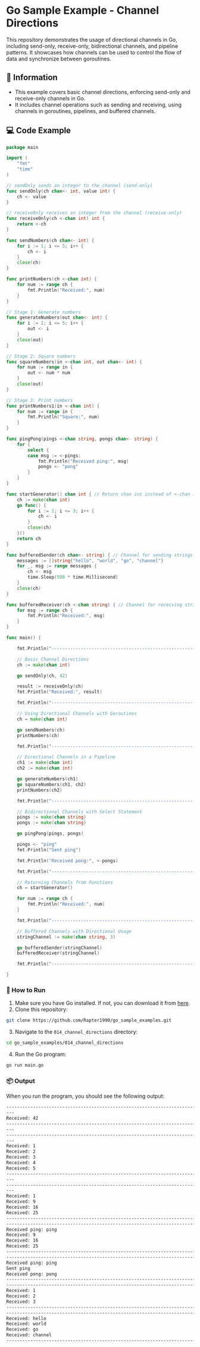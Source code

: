 # Go Sample Example - Channel Directions

This repository demonstrates the usage of directional channels in Go, including send-only, receive-only, bidirectional channels, and pipeline patterns. It showcases how channels can be used to control the flow of data and synchronize between goroutines.

## 📖 Information

<ul style="list-style-type:disc">
  <li>This example covers basic channel directions, enforcing send-only and receive-only channels in Go.</li>
  <li>It includes channel operations such as sending and receiving, using channels in goroutines, pipelines, and buffered channels.</li>
</ul>

## 💻 Code Example

```go
package main

import (
	"fmt"
	"time"
)

// sendOnly sends an integer to the channel (send-only)
func sendOnly(ch chan<- int, value int) {
	ch <- value
}

// receiveOnly receives an integer from the channel (receive-only)
func receiveOnly(ch <-chan int) int {
	return <-ch
}

func sendNumbers(ch chan<- int) {
	for i := 1; i <= 5; i++ {
		ch <- i
	}
	close(ch)
}

func printNumbers(ch <-chan int) {
	for num := range ch {
		fmt.Println("Received:", num)
	}
}

// Stage 1: Generate numbers
func generateNumbers(out chan<- int) {
	for i := 1; i <= 5; i++ {
		out <- i
	}
	close(out)
}

// Stage 2: Square numbers
func squareNumbers(in <-chan int, out chan<- int) {
	for num := range in {
		out <- num * num
	}
	close(out)
}

// Stage 3: Print numbers
func printNumbers1(in <-chan int) {
	for num := range in {
		fmt.Println("Square:", num)
	}
}

func pingPong(pings <-chan string, pongs chan<- string) {
	for {
		select {
		case msg := <-pings:
			fmt.Println("Received ping:", msg)
			pongs <- "pong"
		}
	}
}

func startGenerator() chan int { // Return chan int instead of <-chan int
	ch := make(chan int)
	go func() {
		for i := 1; i <= 3; i++ {
			ch <- i
		}
		close(ch)
	}()
	return ch
}

func bufferedSender(ch chan<- string) { // Channel for sending strings
	messages := []string{"hello", "world", "go", "channel"}
	for _, msg := range messages {
		ch <- msg
		time.Sleep(500 * time.Millisecond)
	}
	close(ch)
}

func bufferedReceiver(ch <-chan string) { // Channel for receiving strings
	for msg := range ch {
		fmt.Println("Received:", msg)
	}
}

func main() {

	fmt.Println("-----------------------------------------------------------------------------------")

	// Basic Channel Directions
	ch := make(chan int)

	go sendOnly(ch, 42)

	result := receiveOnly(ch)
	fmt.Println("Received:", result)

	fmt.Println("-----------------------------------------------------------------------------------")

	// Using Directional Channels with Goroutines
	ch = make(chan int)

	go sendNumbers(ch)
	printNumbers(ch)

	fmt.Println("-----------------------------------------------------------------------------------")

	// Directional Channels in a Pipeline
	ch1 := make(chan int)
	ch2 := make(chan int)

	go generateNumbers(ch1)
	go squareNumbers(ch1, ch2)
	printNumbers(ch2)

	fmt.Println("-----------------------------------------------------------------------------------")

	// Bidirectional Channels with Select Statement
	pings := make(chan string)
	pongs := make(chan string)

	go pingPong(pings, pongs)

	pings <- "ping"
	fmt.Println("Sent ping")

	fmt.Println("Received pong:", <-pongs)

	fmt.Println("-----------------------------------------------------------------------------------")

	// Returning Channels from Functions
	ch = startGenerator()

	for num := range ch {
		fmt.Println("Received:", num)
	}

	fmt.Println("-----------------------------------------------------------------------------------")

	// Buffered Channels with Directional Usage
	stringChannel := make(chan string, 3)

	go bufferedSender(stringChannel)
	bufferedReceiver(stringChannel)

	fmt.Println("-----------------------------------------------------------------------------------")

}
```

### 🏃 How to Run

1. Make sure you have Go installed. If not, you can download it from [here](https://golang.org/dl/).
2. Clone this repository:

```bash
git clone https://github.com/Rapter1990/go_sample_examples.git
```

3. Navigate to the `014_channel_directions` directory:

```bash
cd go_sample_examples/014_channel_directions
```

4. Run the Go program:

```bash
go run main.go
```

### 📦 Output

When you run the program, you should see the following output:

```bash
--------------------------------------------------------------------------------
---
Received: 42
--------------------------------------------------------------------------------
---
--------------------------------------------------------------------------------
---
Received: 1
Received: 2
Received: 3
Received: 4
Received: 5
--------------------------------------------------------------------------------
---
--------------------------------------------------------------------------------
---
Received: 1
Received: 9
Received: 16
Received: 25
-----------------------------------------------------------------------------------
-----------------------------------------------------------------------------------
Received ping: ping
Received: 9
Received: 16
Received: 25
-----------------------------------------------------------------------------------
-----------------------------------------------------------------------------------
Received ping: ping
Sent ping
Received pong: pong
-----------------------------------------------------------------------------------
-----------------------------------------------------------------------------------
Received: 1
Received: 2
Received: 3
-----------------------------------------------------------------------------------
-----------------------------------------------------------------------------------
Received: hello
Received: world
Received: go
Received: channel
-----------------------------------------------------------------------------------
```
